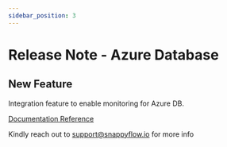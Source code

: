 ```yaml
---
sidebar_position: 3 
---
```

# Release Note - Azure Database

## New Feature

Integration feature to enable monitoring for Azure DB.

[Documentation Reference](/docs/selfhosted-lite/release_note/database/azureDB)

Kindly reach out to [support@snappyflow.io](mailto:support@snappyflow.io) for more info

